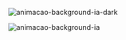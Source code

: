 ![animacao-background-ia-dark](https://github.com/user-attachments/assets/24e58e36-d44a-4805-9cac-72e82040c12d)


![animacao-background-ia](https://github.com/user-attachments/assets/a92e698f-ddda-47d5-8c7d-57b0422f49f2)


